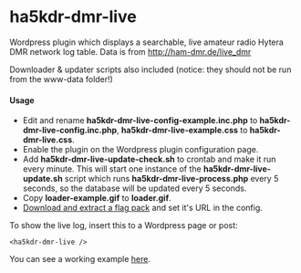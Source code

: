 ha5kdr-dmr-live
===============

Wordpress plugin which displays a searchable, live amateur radio Hytera DMR network log table.
Data is from http://ham-dmr.de/live_dmr

Downloader & updater scripts also included (notice: they should not be run from the www-data folder!)

#### Usage

- Edit and rename **ha5kdr-dmr-live-config-example.inc.php** to **ha5kdr-dmr-live-config.inc.php**,
**ha5kdr-dmr-live-example.css** to **ha5kdr-dmr-live.css**.
- Enable the plugin on the Wordpress plugin configuration page.
- Add **ha5kdr-dmr-live-update-check.sh** to crontab and make it run every minute. This will start one
  instance of the **ha5kdr-dmr-live-update.sh** script which runs **ha5kdr-dmr-live-process.php** every
  5 seconds, so the database will be updated every 5 seconds.
- Copy **loader-example.gif** to **loader.gif**.
- [Download and extract a flag pack](http://www.free-country-flags.com/) and set it's URL in the config.

To show the live log, insert this to a Wordpress page or post:

```
<ha5kdr-dmr-live />
```

You can see a working example [here](http://www.ha5kdr.hu/projektek/dmr/status).
